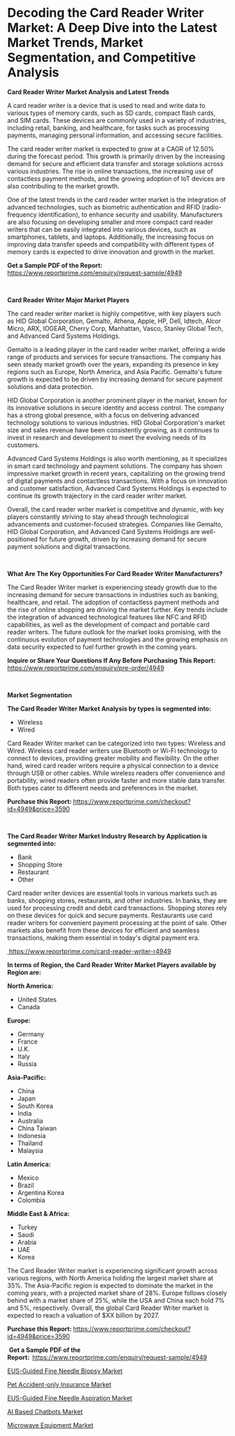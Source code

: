 <p><h1>Decoding the Card Reader Writer Market: A Deep Dive into the Latest Market Trends, Market Segmentation, and Competitive Analysis</h1></p><p><strong>Card Reader Writer Market Analysis and Latest Trends</strong></p>
<p><p>A card reader writer is a device that is used to read and write data to various types of memory cards, such as SD cards, compact flash cards, and SIM cards. These devices are commonly used in a variety of industries, including retail, banking, and healthcare, for tasks such as processing payments, managing personal information, and accessing secure facilities.</p><p>The card reader writer market is expected to grow at a CAGR of 12.50% during the forecast period. This growth is primarily driven by the increasing demand for secure and efficient data transfer and storage solutions across various industries. The rise in online transactions, the increasing use of contactless payment methods, and the growing adoption of IoT devices are also contributing to the market growth.</p><p>One of the latest trends in the card reader writer market is the integration of advanced technologies, such as biometric authentication and RFID (radio-frequency identification), to enhance security and usability. Manufacturers are also focusing on developing smaller and more compact card reader writers that can be easily integrated into various devices, such as smartphones, tablets, and laptops. Additionally, the increasing focus on improving data transfer speeds and compatibility with different types of memory cards is expected to drive innovation and growth in the market.</p></p>
<p><strong>Get a Sample PDF of the Report:&nbsp;</strong> <a href="https://www.reportprime.com/enquiry/request-sample/4949">https://www.reportprime.com/enquiry/request-sample/4949</a></p>
<p>&nbsp;</p>
<p><strong>Card Reader Writer Major Market Players</strong></p>
<p><p>The card reader writer market is highly competitive, with key players such as HID Global Corporation, Gemalto, Athena, Apple, HP, Dell, Idtech, Alcor Micro, ARX, IOGEAR, Cherry Corp, Manhattan, Vasco, Stanley Global Tech, and Advanced Card Systems Holdings.</p><p>Gemalto is a leading player in the card reader writer market, offering a wide range of products and services for secure transactions. The company has seen steady market growth over the years, expanding its presence in key regions such as Europe, North America, and Asia Pacific. Gemalto's future growth is expected to be driven by increasing demand for secure payment solutions and data protection.</p><p>HID Global Corporation is another prominent player in the market, known for its innovative solutions in secure identity and access control. The company has a strong global presence, with a focus on delivering advanced technology solutions to various industries. HID Global Corporation's market size and sales revenue have been consistently growing, as it continues to invest in research and development to meet the evolving needs of its customers.</p><p>Advanced Card Systems Holdings is also worth mentioning, as it specializes in smart card technology and payment solutions. The company has shown impressive market growth in recent years, capitalizing on the growing trend of digital payments and contactless transactions. With a focus on innovation and customer satisfaction, Advanced Card Systems Holdings is expected to continue its growth trajectory in the card reader writer market.</p><p>Overall, the card reader writer market is competitive and dynamic, with key players constantly striving to stay ahead through technological advancements and customer-focused strategies. Companies like Gemalto, HID Global Corporation, and Advanced Card Systems Holdings are well-positioned for future growth, driven by increasing demand for secure payment solutions and digital transactions.</p></p>
<p>&nbsp;</p>
<p><strong>What Are The Key Opportunities For Card Reader Writer Manufacturers?</strong></p>
<p><p>The Card Reader Writer market is experiencing steady growth due to the increasing demand for secure transactions in industries such as banking, healthcare, and retail. The adoption of contactless payment methods and the rise of online shopping are driving the market further. Key trends include the integration of advanced technological features like NFC and RFID capabilities, as well as the development of compact and portable card reader writers. The future outlook for the market looks promising, with the continuous evolution of payment technologies and the growing emphasis on data security expected to fuel further growth in the coming years.</p></p>
<p><strong>Inquire or Share Your Questions If Any Before Purchasing This Report:</strong> <a href="https://www.reportprime.com/enquiry/pre-order/4949">https://www.reportprime.com/enquiry/pre-order/4949</a></p>
<p>&nbsp;</p>
<p><strong>Market Segmentation</strong></p>
<p><strong>The Card Reader Writer Market Analysis by types is segmented into:</strong></p>
<p><ul><li>Wireless</li><li>Wired</li></ul></p>
<p><p>Card Reader Writer market can be categorized into two types: Wireless and Wired. Wireless card reader writers use Bluetooth or Wi-Fi technology to connect to devices, providing greater mobility and flexibility. On the other hand, wired card reader writers require a physical connection to a device through USB or other cables. While wireless readers offer convenience and portability, wired readers often provide faster and more stable data transfer. Both types cater to different needs and preferences in the market.</p></p>
<p><strong>Purchase this Report:&nbsp;</strong><a href="https://www.reportprime.com/checkout?id=4949&price=3590">https://www.reportprime.com/checkout?id=4949&price=3590</a></p>
<p>&nbsp;</p>
<p><strong>The Card Reader Writer Market Industry Research by Application is segmented into:</strong></p>
<p><ul><li>Bank</li><li>Shopping Store</li><li>Restaurant</li><li>Other</li></ul></p>
<p><p>Card reader writer devices are essential tools in various markets such as banks, shopping stores, restaurants, and other industries. In banks, they are used for processing credit and debit card transactions. Shopping stores rely on these devices for quick and secure payments. Restaurants use card reader writers for convenient payment processing at the point of sale. Other markets also benefit from these devices for efficient and seamless transactions, making them essential in today's digital payment era.</p></p>
<p><a href="https://www.reportprime.com/card-reader-writer-r4949">&nbsp;https://www.reportprime.com/card-reader-writer-r4949</a></p>
<p><strong>In terms of Region, the Card Reader Writer Market Players available by Region are:</strong></p>
<p>
    <p> <strong> North America: </strong>
        <ul>
            <li>United States</li>
            <li>Canada</li>
        </ul>
        </p> 
    <p> <strong> Europe: </strong>
        <ul>
            <li>Germany</li>
            <li>France</li>
            <li>U.K.</li>
            <li>Italy</li>
            <li>Russia</li>
        </ul>
        </p> 
    <p> <strong> Asia-Pacific: </strong>
        <ul>
            <li>China</li>
            <li>Japan</li>
            <li>South Korea</li>
            <li>India</li>
            <li>Australia</li>
            <li>China Taiwan</li>
            <li>Indonesia</li>
            <li>Thailand</li>
            <li>Malaysia</li>
        </ul>
        </p> 
    <p> <strong> Latin America: </strong>
        <ul>
            <li>Mexico</li>
            <li>Brazil</li>
            <li>Argentina Korea</li>
            <li>Colombia</li>
        </ul>
        </p> 
    <p> <strong> Middle East & Africa: </strong>
        <ul>
            <li>Turkey</li>
            <li>Saudi</li>
            <li>Arabia</li>
            <li>UAE</li>
            <li>Korea</li>
        </ul>
    </p>
    </p>
<p><p>The Card Reader Writer market is experiencing significant growth across various regions, with North America holding the largest market share at 35%. The Asia-Pacific region is expected to dominate the market in the coming years, with a projected market share of 28%. Europe follows closely behind with a market share of 25%, while the USA and China each hold 7% and 5%, respectively. Overall, the global Card Reader Writer market is expected to reach a valuation of $XX billion by 2027.</p></p>
<p><strong>Purchase this Report: </strong><a href="https://www.reportprime.com/checkout?id=4949&price=3590">https://www.reportprime.com/checkout?id=4949&price=3590</a></p>
<p>&nbsp;<strong>Get a Sample PDF of the Report:&nbsp;&nbsp;</strong><a href="https://www.reportprime.com/enquiry/request-sample/4949">https://www.reportprime.com/enquiry/request-sample/4949</a></p>
<p><strong></strong></p>
<p><p><a href="https://issuu.com/reportprime-2/docs/eus-guided-fine-needle-biopsy-market-size-2030.ppt">EUS-Guided Fine Needle Biopsy Market</a></p><p><a href="https://www.linkedin.com/pulse/evaluating-global-pet-accident-only-insurance-market-trends-s3vbc?trackingId=NHLyob%2FEdFwVCaw7rvkvWg%3D%3D">Pet Accident-only Insurance Market</a></p><p><a href="https://issuu.com/reportprime-2/docs/eus-guided-fine-needle-aspiration-market-size-2030">EUS-Guided Fine Needle Aspiration Market</a></p><p><a href="https://github.com/Krdamani25/Market-Research-Report-List-1/blob/main/ai-based-chatbots-market.md">AI Based Chatbots Market</a></p><p><a href="https://github.com/alexcrou8/Market-Research-Report-List-1/blob/main/microwave-equipment-market.md">Microwave Equipment Market</a></p></p>